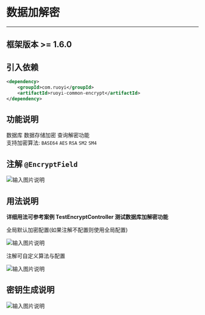 # 数据加解密
- - -
## 框架版本 >= 1.6.0

## 引入依赖

```xml
<dependency>
    <groupId>com.ruoyi</groupId>
    <artifactId>ruoyi-common-encrypt</artifactId>
</dependency>
```

## 功能说明

数据库 数据存储加密 查询解密功能<br>
支持加密算法: `BASE64` `AES` `RSA` `SM2` `SM4`

## 注解 `@EncryptField`

![输入图片说明](https://foruda.gitee.com/images/1675577493013639395/cd920f15_1766278.png "屏幕截图")

## 用法说明

**详细用法可参考案例 TestEncryptController 测试数据库加解密功能**

全局默认加密配置(如果注解不配置则使用全局配置)

![输入图片说明](https://foruda.gitee.com/images/1675577674063566357/dee94786_1766278.png "屏幕截图")

注解可自定义算法与配置

![输入图片说明](https://foruda.gitee.com/images/1675577725117970708/7ee7a833_1766278.png "屏幕截图")

## 密钥生成说明

![输入图片说明](https://foruda.gitee.com/images/1675577852271308699/9b30258e_1766278.png "屏幕截图")

